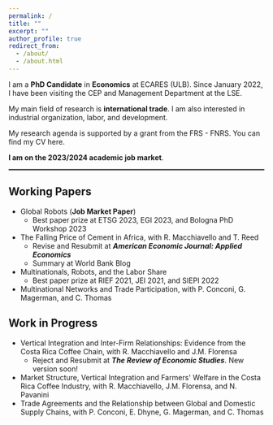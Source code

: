 ```yaml
---
permalink: /
title: ""
excerpt: ""
author_profile: true
redirect_from: 
  - /about/
  - /about.html
---
```

I am a **PhD Candidate** in **Economics** at <a href="https://ecares.ulb.be/" style="text-decoration: none" target="_blank">ECARES (ULB)</a>. Since January 2022, I have been visiting the <a href="https://cep.lse.ac.uk/" style="text-decoration: none" target="_blank">CEP</a> and <a href="https://www.lse.ac.uk/management" style="text-decoration: none" target="_blank">Management Department</a> at the <a href="https://lse.ac.uk/" style="text-decoration: none" target="_blank">LSE</a>.

My main field of research is **international trade**. I am also interested in industrial organization, labor, and development. 

My research agenda is supported by a grant from the <a href="https://www.frs-fnrs.be/en/" style="text-decoration: none" target="_blank">FRS - FNRS</a>. You can find my CV <a href="https://fabrizioleone.github.io/files/CV_Fabrizio_Leone.pdf" style="text-decoration: none" target="_blank">here</a>.

**I am on the 2023/2024 academic job market**.

<hr style="border:1px solid gray">
 
Working Papers 
-----
* <a href="https://fabrizioleone.github.io/files/Global_Robots_Fabrizio_Leone_JMP.pdf" style="text-decoration: none" target="_blank">Global Robots</a> (**Job Market Paper**)
   * Best paper prize at <a href="https://www.etsg.org/award-winners.html" style="text-decoration: none" target="_blank">ETSG 2023</a>, <a href="https://www.uniba.it/it/ricerca/dipartimenti/dse/e.g.i" style="text-decoration: none" target="_blank">EGI 2023</a>, and Bologna PhD Workshop 2023
* <a href="https://drive.google.com/file/d/1-Tx0bT0NvQb40myRGKLGiu-FKHkmewil/view" style="text-decoration: none" target="_blank">The Falling Price of Cement in Africa</a>, with <a href="https://sites.google.com/site/roccomacchiavello/" style="text-decoration: none" target="_blank">R. Macchiavello</a> and <a href="https://sites.google.com/view/tristanreed/home" style="text-decoration: none" target="_blank">T. Reed</a> 
  * Revise and Resubmit at ***American Economic Journal: Applied Economics***
  * Summary at <a href="https://blogs.worldbank.org/developmenttalk/why-price-cement-so-high-africa" style="text-decoration: none" target="_blank">World Bank Blog</a> 
* <a href="https://cep.lse.ac.uk/pubs/download/dp1900.pdf" style="text-decoration: none" target="_blank">Multinationals, Robots, and the Labor Share</a>
  * Best paper prize at <a href="https://sites.google.com/site/riefnetwork/home" style="text-decoration: none" target="_blank">RIEF 2021</a>, <a href="http://asesec.org/jornadas_economia_industrial/2021/" style="text-decoration: none" target="_blank">JEI 2021</a>, and <a href="https://siepi.org/premio-dottorale-siepi-prof-gobbo/" style="text-decoration: none" target="_blank">SIEPI 2022</a>
* <a href="https://conconi.ulb.be/CLMT.pdf" style="text-decoration: none" target="_blank">Multinational Networks and Trade Participation</a>, with <a href="https://sites.google.com/view/paola-conconi-website/" style="text-decoration: none" target="_blank">P. Conconi</a>, <a href="http://www.glennmagerman.com/" style="text-decoration: none" target="_blank">G. Magerman</a>, and <a href="https://www.cmathomas.com" style="text-decoration: none" target="_blank">C. Thomas</a>

 
 
Work in Progress
-----
* Vertical Integration and Inter-Firm Relationships: Evidence from the Costa Rica Coffee Chain, with <a href="https://sites.google.com/site/roccomacchiavello/" style="text-decoration: none" target="_blank">R. Macchiavello</a> and <a href="https://www.tse-fr.eu/people/josepa-miquel-florensa" style="text-decoration: none" target="_blank">J.M. Florensa</a>
  * Reject and Resubmit at ***The Review of Economic Studies***. New version soon! 
* Market Structure, Vertical Integration and Farmers' Welfare in the Costa Rica Coffee Industry, with <a href="https://sites.google.com/site/roccomacchiavello/" style="text-decoration: none" target="_blank">R. Macchiavello</a>, <a href="https://www.tse-fr.eu/people/josepa-miquel-florensa" style="text-decoration: none" target="_blank">J.M. Florensa</a>, and <a href="https://sites.google.com/site/nicolapavanini/" style="text-decoration: none" target="_blank">N. Pavanini</a>
* Trade Agreements and the Relationship between Global and Domestic Supply Chains, with <a href="https://sites.google.com/view/paola-conconi-website/" style="text-decoration: none" target="_blank">P. Conconi</a>, <a href="https://www.linkedin.com/in/emmanuel-dhyne-1b654411a/?originalSubdomain=be" style="text-decoration: none" target="_blank">E. Dhyne</a>, <a href="http://www.glennmagerman.com/" style="text-decoration: none" target="_blank">G. Magerman</a>, and <a href="https://www.cmathomas.com" style="text-decoration: none" target="_blank">C. Thomas</a>

